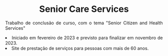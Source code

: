 <h1 align="center"> Senior Care Services </h1>
<p align="justify"> Trabalho de conclusão de curso, com o tema "Senior Citizen and Health Services" </p>
<li align="justify"> Iniciado em fevereiro de 2023 e previsto para finalizar em novembro de 2023. </li>
<li align="justify"> Site de prestação de serviços para pessoas com mais de 60 anos. </li>
